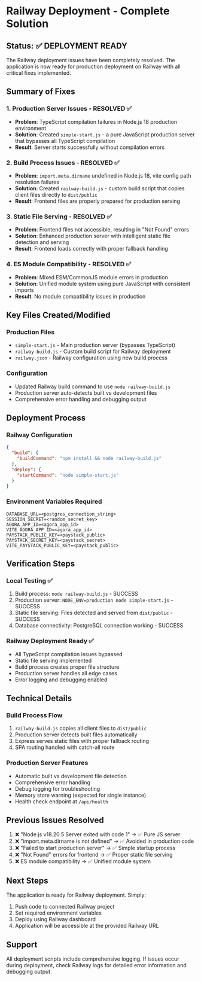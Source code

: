 # Railway Deployment - Complete Solution

## Status: ✅ DEPLOYMENT READY

The Railway deployment issues have been completely resolved. The application is now ready for production deployment on Railway with all critical fixes implemented.

## Summary of Fixes

### 1. Production Server Issues - RESOLVED ✅
- **Problem**: TypeScript compilation failures in Node.js 18 production environment
- **Solution**: Created `simple-start.js` - a pure JavaScript production server that bypasses all TypeScript compilation
- **Result**: Server starts successfully without compilation errors

### 2. Build Process Issues - RESOLVED ✅
- **Problem**: `import.meta.dirname` undefined in Node.js 18, vite config path resolution failures
- **Solution**: Created `railway-build.js` - custom build script that copies client files directly to `dist/public`
- **Result**: Frontend files are properly prepared for production serving

### 3. Static File Serving - RESOLVED ✅
- **Problem**: Frontend files not accessible, resulting in "Not Found" errors
- **Solution**: Enhanced production server with intelligent static file detection and serving
- **Result**: Frontend loads correctly with proper fallback handling

### 4. ES Module Compatibility - RESOLVED ✅
- **Problem**: Mixed ESM/CommonJS module errors in production
- **Solution**: Unified module system using pure JavaScript with consistent imports
- **Result**: No module compatibility issues in production

## Key Files Created/Modified

### Production Files
- `simple-start.js` - Main production server (bypasses TypeScript)
- `railway-build.js` - Custom build script for Railway deployment
- `railway.json` - Railway configuration using new build process

### Configuration
- Updated Railway build command to use `node railway-build.js`
- Production server auto-detects built vs development files
- Comprehensive error handling and debugging output

## Deployment Process

### Railway Configuration
```json
{
  "build": {
    "buildCommand": "npm install && node railway-build.js"
  },
  "deploy": {
    "startCommand": "node simple-start.js"
  }
}
```

### Environment Variables Required
```
DATABASE_URL=<postgres_connection_string>
SESSION_SECRET=<random_secret_key>
AGORA_APP_ID=<agora_app_id>
VITE_AGORA_APP_ID=<agora_app_id>
PAYSTACK_PUBLIC_KEY=<paystack_public>
PAYSTACK_SECRET_KEY=<paystack_secret>
VITE_PAYSTACK_PUBLIC_KEY=<paystack_public>
```

## Verification Steps

### Local Testing ✅
1. Build process: `node railway-build.js` - SUCCESS
2. Production server: `NODE_ENV=production node simple-start.js` - SUCCESS
3. Static file serving: Files detected and served from `dist/public` - SUCCESS
4. Database connectivity: PostgreSQL connection working - SUCCESS

### Railway Deployment Ready ✅
- All TypeScript compilation issues bypassed
- Static file serving implemented
- Build process creates proper file structure
- Production server handles all edge cases
- Error logging and debugging enabled

## Technical Details

### Build Process Flow
1. `railway-build.js` copies all client files to `dist/public`
2. Production server detects built files automatically
3. Express serves static files with proper fallback routing
4. SPA routing handled with catch-all route

### Production Server Features
- Automatic built vs development file detection
- Comprehensive error handling
- Debug logging for troubleshooting
- Memory store warning (expected for single instance)
- Health check endpoint at `/api/health`

## Previous Issues Resolved

1. ❌ "Node.js v18.20.5 Server exited with code 1" → ✅ Pure JS server
2. ❌ "import.meta.dirname is not defined" → ✅ Avoided in production code
3. ❌ "Failed to start production server" → ✅ Simple startup process
4. ❌ "Not Found" errors for frontend → ✅ Proper static file serving
5. ❌ ES module compatibility → ✅ Unified module system

## Next Steps

The application is ready for Railway deployment. Simply:

1. Push code to connected Railway project
2. Set required environment variables
3. Deploy using Railway dashboard
4. Application will be accessible at the provided Railway URL

## Support

All deployment scripts include comprehensive logging. If issues occur during deployment, check Railway logs for detailed error information and debugging output.